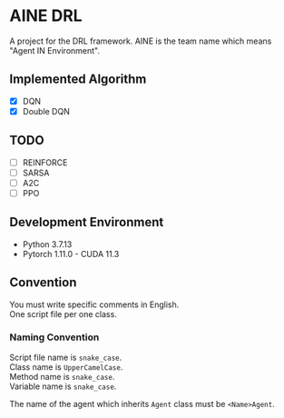 # AINE DRL

A project for the DRL framework. AINE is the team name which means "Agent IN Environment".

## Implemented Algorithm

- [x] DQN
- [x] Double DQN

## TODO

- [ ] REINFORCE
- [ ] SARSA
- [ ] A2C
- [ ] PPO

## Development Environment

* Python 3.7.13
* Pytorch 1.11.0 - CUDA 11.3

## Convention

You must write specific comments in English.  
One script file per one class.  

### Naming Convention

Script file name is `snake_case`.  
Class name is `UpperCamelCase`.  
Method name is `snake_case`.  
Variable name is `snake_case`.

The name of the agent which inherits `Agent` class must be `<Name>Agent`.